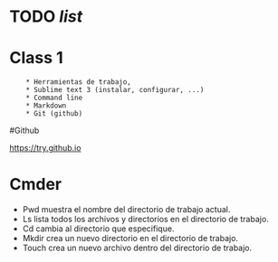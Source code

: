 

# TODO _list_



# Class 1 

        * Herramientas de trabajo,
        * Sublime text 3 (instalar, configurar, ...)
        * Command line
        * Markdown
        * Git (github)




#Github

https://try.github.io

# Cmder

* Pwd muestra el nombre del directorio de trabajo actual.
* Ls lista todos los archivos y directorios en el directorio de trabajo.
* Cd cambia al directorio que especifique.
* Mkdir crea un nuevo directorio en el directorio de trabajo.
* Touch crea un nuevo archivo dentro del directorio de trabajo.




